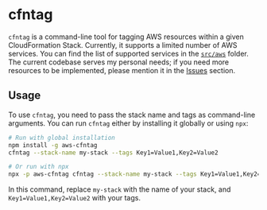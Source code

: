 # cfntag

`cfntag` is a command-line tool for tagging AWS resources within a given CloudFormation Stack. Currently, it supports a limited number of AWS services. You can find the list of supported services in the [`src/aws`](./src/aws) folder. The current codebase serves my personal needs; if you need more resources to be implemented, please mention it in the [Issues](./issues) section.

## Usage

To use `cfntag`, you need to pass the stack name and tags as command-line arguments. You can run `cfntag` either by installing it globally or using `npx`:

```bash
# Run with global installation
npm install -g aws-cfntag
cfntag --stack-name my-stack --tags Key1=Value1,Key2=Value2

# Or run with npx
npx -p aws-cfntag cfntag --stack-name my-stack --tags Key1=Value1,Key2=Value2
```

In this command, replace `my-stack` with the name of your stack, and `Key1=Value1,Key2=Value2` with your tags.
